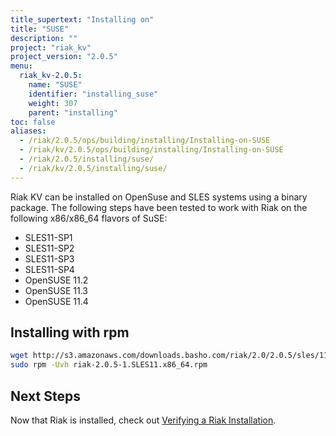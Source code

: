 ```yaml
---
title_supertext: "Installing on"
title: "SUSE"
description: ""
project: "riak_kv"
project_version: "2.0.5"
menu:
  riak_kv-2.0.5:
    name: "SUSE"
    identifier: "installing_suse"
    weight: 307
    parent: "installing"
toc: false
aliases:
  - /riak/2.0.5/ops/building/installing/Installing-on-SUSE
  - /riak/kv/2.0.5/ops/building/installing/Installing-on-SUSE
  - /riak/2.0.5/installing/suse/
  - /riak/kv/2.0.5/installing/suse/
---
```


[install verify]: /riak/kv/2.0.5/setup/installing/verify

Riak KV can be installed on OpenSuse and SLES systems using a binary package. The following steps have been tested to work with Riak on
the following x86/x86_64 flavors of SuSE:

* SLES11-SP1
* SLES11-SP2
* SLES11-SP3
* SLES11-SP4
* OpenSUSE 11.2
* OpenSUSE 11.3
* OpenSUSE 11.4

## Installing with rpm

```bash
wget http://s3.amazonaws.com/downloads.basho.com/riak/2.0/2.0.5/sles/11/riak-2.0.5-1.SLES11.x86_64.rpm
sudo rpm -Uvh riak-2.0.5-1.SLES11.x86_64.rpm
```

## Next Steps

Now that Riak is installed, check out [Verifying a Riak Installation][install verify].
